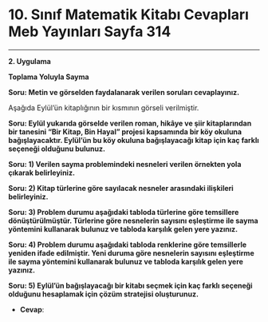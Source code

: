 # 10. Sınıf Matematik Kitabı Cevapları Meb Yayınları Sayfa 314

---

**2. Uygulama**

**Toplama Yoluyla Sayma**

**Soru: Metin ve görselden faydalanarak verilen soruları cevaplayınız.**

Aşağıda Eylül’ün kitaplığının bir kısmının görseli verilmiştir.

**Soru: Eylül yukarıda görselde verilen roman, hikâye ve şiir kitaplarından bir tanesini “Bir Kitap, Bin Hayal” projesi kapsamında bir köy okuluna bağışlayacaktır. Eylül’ün bu köy okuluna bağışlayacağı kitap için kaç farklı seçeneği olduğunu bulunuz.**

**Soru: 1) Verilen sayma problemindeki nesneleri verilen örnekten yola çıkarak belirleyiniz.**

**Soru: 2) Kitap türlerine göre sayılacak nesneler arasındaki ilişkileri belirleyiniz.**

**Soru: 3) Problem durumu aşağıdaki tabloda türlerine göre temsillere dönüştürülmüştür. Türlerine göre nesnelerin sayısını eşleştirme ile sayma yöntemini kullanarak bulunuz ve tabloda karşılık gelen yere yazınız.**

**Soru: 4) Problem durumu aşağıdaki tabloda renklerine göre temsillerle yeniden ifade edilmiştir. Yeni duruma göre nesnelerin sayısını eşleştirme ile sayma yöntemini kullanarak bulunuz ve tabloda karşılık gelen yere yazınız.**

**Soru: 5) Eylül’ün bağışlayacağı bir kitabı seçmek için kaç farklı seçeneği olduğunu hesaplamak için çözüm stratejisi oluşturunuz.**

-   **Cevap**: